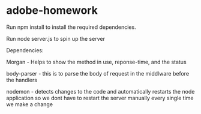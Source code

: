 # adobe-homework

Run npm install to install the required dependencies. 

Run node server.js to spin up the server

Dependencies: 

Morgan - Helps to show the method in use, reponse-time, and the status

body-parser - this is to parse the body of request in the middlware before the handlers

nodemon - detects changes to the code and automatically restarts the node application so we dont have to restart the server manually every single time we make a change